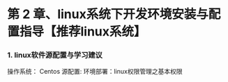 # 第 2 章、linux系统下开发环境安装与配置指导【推荐linux系统】

### 1. linux软件源配置与学习建议
操作系统： Centos
源配置:
环境部署：linux权限管理之基本权限